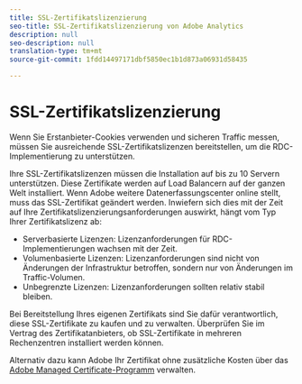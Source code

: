 ```yaml
---
title: SSL-Zertifikatslizenzierung
seo-title: SSL-Zertifikatslizenzierung von Adobe Analytics
description: null
seo-description: null
translation-type: tm+mt
source-git-commit: 1fdd14497171dbf5850ec1b1d873a06931d58435

---
```



# SSL-Zertifikatslizenzierung

Wenn Sie Erstanbieter-Cookies verwenden und sicheren Traffic messen, müssen Sie ausreichende SSL-Zertifikatslizenzen bereitstellen, um die RDC-Implementierung zu unterstützen.

Ihre SSL-Zertifikatslizenzen müssen die Installation auf bis zu 10 Servern unterstützen. Diese Zertifikate werden auf Load Balancern auf der ganzen Welt installiert. Wenn Adobe weitere Datenerfassungscenter online stellt, muss das SSL-Zertifikat geändert werden. Inwiefern sich dies mit der Zeit auf Ihre Zertifikatslizenzierungsanforderungen auswirkt, hängt vom Typ Ihrer Zertifikatslizenz ab:

* Serverbasierte Lizenzen: Lizenzanforderungen für RDC-Implementierungen wachsen mit der Zeit.
* Volumenbasierte Lizenzen: Lizenzanforderungen sind nicht von Änderungen der Infrastruktur betroffen, sondern nur von Änderungen im Traffic-Volumen.
* Unbegrenzte Lizenzen: Lizenzanforderungen sollten relativ stabil bleiben.

Bei Bereitstellung Ihres eigenen Zertifikats sind Sie dafür verantwortlich, diese SSL-Zertifikate zu kaufen und zu verwalten. Überprüfen Sie im Vertrag des Zertifikatanbieters, ob SSL-Zertifikate in mehreren Rechenzentren installiert werden können.

Alternativ dazu kann Adobe Ihr Zertifikat ohne zusätzliche Kosten über das [Adobe Managed Certificate-Programm](https://marketing.adobe.com/resources/help/en_US/whitepapers/first_party_cookies/adobe_managed_cert_pgm.html) verwalten.
